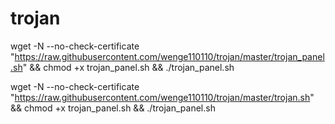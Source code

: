 # trojan

wget -N --no-check-certificate "https://raw.githubusercontent.com/wenge110110/trojan/master/trojan_panel.sh" && chmod +x trojan_panel.sh && ./trojan_panel.sh

wget -N --no-check-certificate "https://raw.githubusercontent.com/wenge110110/trojan/master/trojan.sh" && chmod +x trojan_panel.sh && ./trojan_panel.sh
